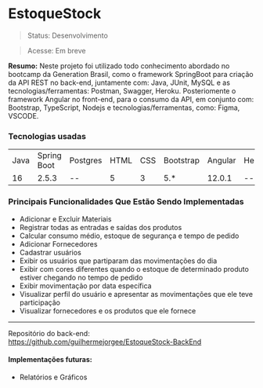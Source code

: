 <h1>EstoqueStock</h1>

>Status: Desenvolvimento

>Acesse: Em breve

<b>Resumo:</b>
Neste projeto foi utilizado todo conhecimento abordado no bootcamp da Generation Brasil, como o framework SpringBoot para criação da API REST no back-end, juntamente com: Java, JUnit, MySQL e as tecnologias/ferramentas: Postman, Swagger, Heroku. Posteriomente o framework Angular no front-end, para o consumo da API, em conjunto com: Bootstrap, TypeScript, Nodejs e tecnologias/ferramentas, como: Figma, VSCODE.

<h3>Tecnologias usadas</h3>

<table>
	<tr>
		<td>Java</td>
		<td>Spring Boot</td>
		<td>Postgres</td>
		<td>HTML</td>
		<td>CSS</td>
		<td>Bootstrap</td>
		<td>Angular</td>
    <td>Heroku</td>
  </tr>
	<tr>
		<td>16</td>
		<td>2.5.3</td>
		<td>--</td>
		<td>5</td>
		<td>3</td>
		<td>5.*</td>
		<td>12.0.1</td>
    <td>--</td>
	</tr>
</table>

<h3>Principais Funcionalidades Que Estão Sendo Implementadas</h3>

<ul>
  <li>Adicionar e Excluir Materiais</li>
  <li>Registrar todas as entradas e saídas dos produtos</li>
  <li>Calcular consumo médio, estoque de segurança e tempo de pedido</li>
  <li>Adicionar Fornecedores</li>
  <li>Cadastrar usuários</li>
  <li>Exibir os usuários que partiparam das movimentações do dia</li>
  <li>Exibir com cores diferentes quando o estoque de determinado produto estiver chegando no tempo de pedido</li>
  <li>Exibir movimentação por data específica</li>
  <li>Visualizar perfil do usuário e apresentar as movimentações que ele teve participação</li>
  <li>Visualizar fornecedores e os produtos que ele fornece</li>
</ul>
<hr>

Repositório do back-end: https://github.com/guilhermejorgee/EstoqueStock-BackEnd

<h4>Implementações futuras:</h4>

+ Relatórios e Gráficos
